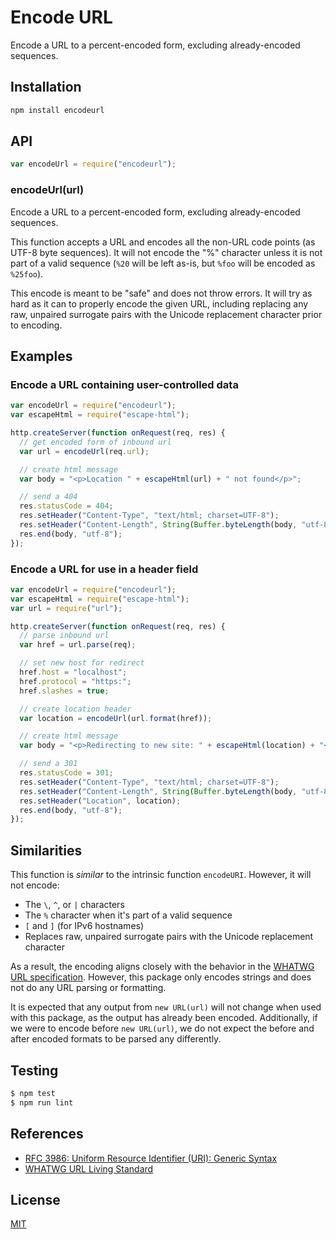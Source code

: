 # Encode URL

Encode a URL to a percent-encoded form, excluding already-encoded sequences.

## Installation

```sh
npm install encodeurl
```

## API

```js
var encodeUrl = require("encodeurl");
```

### encodeUrl(url)

Encode a URL to a percent-encoded form, excluding already-encoded sequences.

This function accepts a URL and encodes all the non-URL code points (as UTF-8 byte sequences). It will not encode the "%" character unless it is not part of a valid sequence (`%20` will be left as-is, but `%foo` will be encoded as `%25foo`).

This encode is meant to be "safe" and does not throw errors. It will try as hard as it can to properly encode the given URL, including replacing any raw, unpaired surrogate pairs with the Unicode replacement character prior to encoding.

## Examples

### Encode a URL containing user-controlled data

```js
var encodeUrl = require("encodeurl");
var escapeHtml = require("escape-html");

http.createServer(function onRequest(req, res) {
  // get encoded form of inbound url
  var url = encodeUrl(req.url);

  // create html message
  var body = "<p>Location " + escapeHtml(url) + " not found</p>";

  // send a 404
  res.statusCode = 404;
  res.setHeader("Content-Type", "text/html; charset=UTF-8");
  res.setHeader("Content-Length", String(Buffer.byteLength(body, "utf-8")));
  res.end(body, "utf-8");
});
```

### Encode a URL for use in a header field

```js
var encodeUrl = require("encodeurl");
var escapeHtml = require("escape-html");
var url = require("url");

http.createServer(function onRequest(req, res) {
  // parse inbound url
  var href = url.parse(req);

  // set new host for redirect
  href.host = "localhost";
  href.protocol = "https:";
  href.slashes = true;

  // create location header
  var location = encodeUrl(url.format(href));

  // create html message
  var body = "<p>Redirecting to new site: " + escapeHtml(location) + "</p>";

  // send a 301
  res.statusCode = 301;
  res.setHeader("Content-Type", "text/html; charset=UTF-8");
  res.setHeader("Content-Length", String(Buffer.byteLength(body, "utf-8")));
  res.setHeader("Location", location);
  res.end(body, "utf-8");
});
```

## Similarities

This function is _similar_ to the intrinsic function `encodeURI`. However, it will not encode:

- The `\`, `^`, or `|` characters
- The `%` character when it's part of a valid sequence
- `[` and `]` (for IPv6 hostnames)
- Replaces raw, unpaired surrogate pairs with the Unicode replacement character

As a result, the encoding aligns closely with the behavior in the [WHATWG URL specification][whatwg-url]. However, this package only encodes strings and does not do any URL parsing or formatting.

It is expected that any output from `new URL(url)` will not change when used with this package, as the output has already been encoded. Additionally, if we were to encode before `new URL(url)`, we do not expect the before and after encoded formats to be parsed any differently.

## Testing

```sh
$ npm test
$ npm run lint
```

## References

- [RFC 3986: Uniform Resource Identifier (URI): Generic Syntax][rfc-3986]
- [WHATWG URL Living Standard][whatwg-url]

[rfc-3986]: https://tools.ietf.org/html/rfc3986
[whatwg-url]: https://url.spec.whatwg.org/

## License

[MIT](LICENSE)
